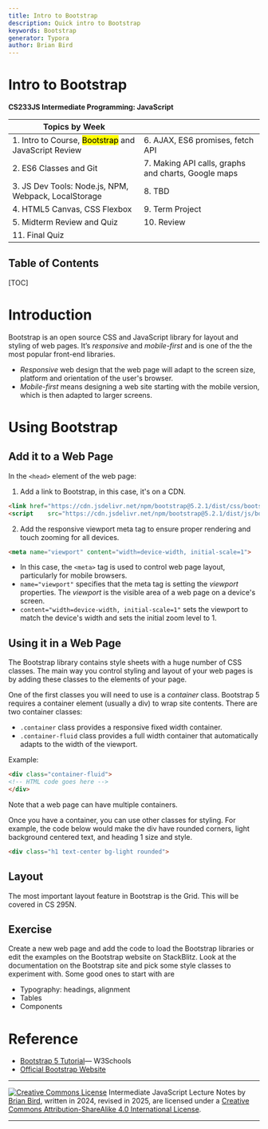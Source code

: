 ```yaml
---
title: Intro to Bootstrap
description: Quick intro to Bootstrap 
keywords: Bootstrap
generator: Typora
author: Brian Bird
---
```


<h1>Intro to Bootstrap</h1>

**CS233JS Intermediate Programming: JavaScript**

| Topics by Week                                               |                                                     |
| ------------------------------------------------------------ | --------------------------------------------------- |
| 1. Intro to Course, <mark>Bootstrap</mark> and JavaScript Review | 6. AJAX, ES6 promises, fetch API                    |
| 2. ES6 Classes and Git                                       | 7. Making API calls, graphs and charts, Google maps |
| 3. JS Dev Tools: Node.js, NPM, Webpack, LocalStorage         | 8. TBD                                              |
| 4. HTML5 Canvas, CSS Flexbox                                 | 9. Term Project                                     |
| 5. Midterm Review and Quiz                                   | 10. Review                                          |
| 11. Final Quiz                                               |                                                     |



<h2>Table of Contents</h2>

[TOC]

# Introduction

Bootstrap is an open source CSS and JavaScript library for layout and styling of web pages. It’s *responsive* and *mobile-first* and is one of the the most popular front-end libraries. 

- *Responsive* web design that the web page will adapt to the screen size, platform and orientation of the user's browser.
- *Mobile-first* means designing a web site starting with the mobile version, which is then adapted to larger screens.

# Using Bootstrap

## Add it to a Web Page

In the `<head>` element of the web page:

1. Add a link to Bootstrap, in this case, it's on a CDN.

```html
<link href="https://cdn.jsdelivr.net/npm/bootstrap@5.2.1/dist/css/bootstrap.min.css"    rel="stylesheet">
<script    src="https://cdn.jsdelivr.net/npm/bootstrap@5.2.1/dist/js/bootstrap.bundle.min.js">   </script>
```

2. Add the responsive viewport meta tag to ensure proper rendering and touch zooming for all devices.

```html
<meta name="viewport" content="width=device-width, initial-scale=1">
```

- In this case, the `<meta>` tag is used to control web page layout, particularly for mobile browsers.
- `name="viewport"` specifies that the meta tag is setting the *viewport* properties. The *viewport* is the visible area of a web page on a device's screen.
- `content="width=device-width, initial-scale=1"` sets the viewport to match the device's width and sets the initial zoom level to 1.

## Using it in a Web Page

The Bootstrap library contains style sheets with a huge number of CSS classes. The main way you control styling and layout of your web pages is by adding these classes to the elements of your page. 

One of the first classes you will need to use is a *container* class. Bootstrap 5 requires a container element (usually a div) to wrap site contents. There are two container classes:

- `.container` class provides a responsive fixed width container.
- `.container-fluid` class provides a full width container that automatically adapts to  the width of the viewport.

Example:

```html
<div class="container-fluid">
<!-- HTML code goes here -->
</div>
```

Note that a web page can have multiple containers.

Once you have a container, you can use other classes for styling. For example, the code below would make the div have rounded corners, light background centered text, and heading 1 size and style.

```html
<div class="h1 text-center bg-light rounded">
```

## Layout

The most important layout feature in Bootstrap is the Grid. This will be covered in CS 295N.

## Exercise

Create a new web page and add the code to load the Bootstrap libraries or edit the examples on the Bootstrap website on StackBlitz. Look at the documentation on the Bootstrap site and pick some style classes to experiment with. Some good ones to start with are

- Typography: headings, alignment
- Tables
- Components

# Reference

- [Bootstrap 5 Tutorial](https://www.w3schools.com/bootstrap5/)&mdash; W3Schools
- [Official Bootstrap Website](https://getbootstrap.com/)



------

[![Creative Commons License](https://i.creativecommons.org/l/by-sa/4.0/88x31.png)](http://creativecommons.org/licenses/by-sa/4.0/) Intermediate JavaScript Lecture Notes by [Brian Bird](https://profbird.dev), written in <time>2024</time>, revised in 2025, are licensed under a [Creative Commons Attribution-ShareAlike 4.0 International License](http://creativecommons.org/licenses/by-sa/4.0/). 

------------